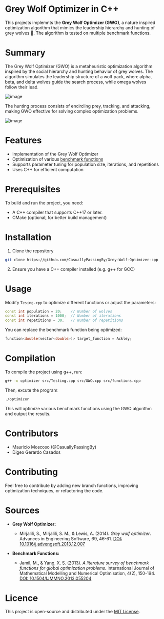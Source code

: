 # Grey Wolf Optimizer in C++
This projects implemnts the **Grey Wolf Optimizer (GWO)**, a nature inspired optimization algorithm that mimics the leadership hierarchy and hunting of grey wolves 🐺. The algorithm is tested on multiple benchmark functions.

# Summary

The Grey Wolf Optimizer (GWO) is a metaheuristic optimization algorithm inspired by the social hierarchy and hunting behavior of grey wolves. The algorithm simulates the leadership structure of a wolf pack, where alpha, beta, and delta wolves guide the search process, while omega wolves follow their lead.

![image](https://github.com/user-attachments/assets/a8ed802d-ff7e-4b7b-a2c3-62238c914a87)

 The hunting process consists of encircling prey, tracking, and attacking, making GWO effective for solving complex optimization problems.

 ![image](https://github.com/user-attachments/assets/fb604451-bb73-4dc9-a6de-fee9d7b436b8)

# Features
- Implementation of the Grey Wolf Optimizer
- Optimization of various [benchmark functions](benchmark_functions.md)
- Supports parameter tuning for population size, iterations, and repetitions
- Uses C++ for efficient computation

# Prerequisites
To build and run the project, you need:
- A C++ compiler that supports C++17 or later.
- CMake (optional, for better build management)

# Installation
1. Clone the repository 
```bash
git clone https://github.com/CasuallyPassingBy/Grey-Wolf-Optimizer-cpp.git
```
2. Ensure you have a C++ compiler installed (e.g. g++ for GCC)

# Usage 
Modify `Tesing.cpp` to optimize different functions or adjust the parameters:
```cpp
const int population = 20;    // Number of wolves
const int iterations = 1000;  // Number of iterations
const int repetitions = 30;   // Number of repetitions
```
You can replace the benchmark function being optimized:
```cpp
function<double(vector<double>)> target_function = Ackley;
```

# Compilation
To compile the project using g++, run:
```bash
g++ -o optimizer src/Testing.cpp src/GWO.cpp src/functions.cpp
```
Then, excute the program:
```bash
./optimizer
```
This will optimize various benchmark functions using the GWO algorithm and output the results. 

# Contributors
- Mauricio Moscoso (@CasuallyPassingBy)
- Digeo Gerardo Casados 

# Contributing
Feel free to contribute by adding new branch functions, improving optimization techniques, or refactoring the code.

# Sources

- **Grey Wolf Optimizer:**
  - Mirjalili, S., Mirjalili, S. M., & Lewis, A. (2014). *Grey wolf optimizer*. Advances in Engineering Software, 69, 46-61. [DOI: 10.1016/j.advengsoft.2013.12.007](https://doi.org/10.1016/j.advengsoft.2013.12.007)

- **Benchmark Functions:**
  - Jamil, M., & Yang, X. S. (2013). *A literature survey of benchmark functions for global optimization problems*. International Journal of Mathematical Modelling and Numerical Optimisation, 4(2), 150-194. [DOI: 10.1504/IJMMNO.2013.055204](https://doi.org/10.1504/IJMMNO.2013.055204)


# Licence
This project is open-source and distributed under the [MIT License](LICENSE). 
